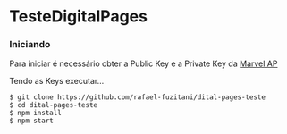# TesteDigitalPages

### Iniciando

Para iniciar é necessário obter a Public Key e a Private Key da [Marvel AP](https://developer.marvel.com/documentation/getting_started)

Tendo as Keys executar...

```
$ git clone https://github.com/rafael-fuzitani/dital-pages-teste
$ cd dital-pages-teste
$ npm install
$ npm start
```
